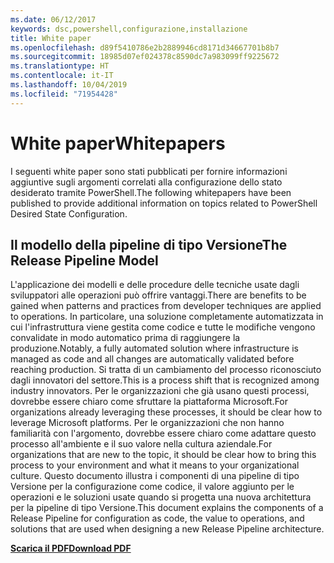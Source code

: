 ```yaml
---
ms.date: 06/12/2017
keywords: dsc,powershell,configurazione,installazione
title: White paper
ms.openlocfilehash: d89f5410786e2b2889946cd8171d34667701b8b7
ms.sourcegitcommit: 18985d07ef024378c8590dc7a983099ff9225672
ms.translationtype: HT
ms.contentlocale: it-IT
ms.lasthandoff: 10/04/2019
ms.locfileid: "71954428"
---
```

# <a name="whitepapers"></a><span data-ttu-id="6d31d-103">White paper</span><span class="sxs-lookup"><span data-stu-id="6d31d-103">Whitepapers</span></span>

<span data-ttu-id="6d31d-104">I seguenti white paper sono stati pubblicati per fornire informazioni aggiuntive sugli argomenti correlati alla configurazione dello stato desiderato tramite PowerShell.</span><span class="sxs-lookup"><span data-stu-id="6d31d-104">The following whitepapers have been published to provide additional information on topics related to PowerShell Desired State Configuration.</span></span>

## <a name="the-release-pipeline-model"></a><span data-ttu-id="6d31d-105">Il modello della pipeline di tipo Versione</span><span class="sxs-lookup"><span data-stu-id="6d31d-105">The Release Pipeline Model</span></span>
<span data-ttu-id="6d31d-106">L'applicazione dei modelli e delle procedure delle tecniche usate dagli sviluppatori alle operazioni può offrire vantaggi.</span><span class="sxs-lookup"><span data-stu-id="6d31d-106">There are benefits to be gained when patterns and practices from developer techniques are applied to operations.</span></span> <span data-ttu-id="6d31d-107">In particolare, una soluzione completamente automatizzata in cui l'infrastruttura viene gestita come codice e tutte le modifiche vengono convalidate in modo automatico prima di raggiungere la produzione.</span><span class="sxs-lookup"><span data-stu-id="6d31d-107">Notably, a fully automated solution where infrastructure is managed as code and all changes are automatically validated before reaching production.</span></span> <span data-ttu-id="6d31d-108">Si tratta di un cambiamento del processo riconosciuto dagli innovatori del settore.</span><span class="sxs-lookup"><span data-stu-id="6d31d-108">This is a process shift that is recognized among industry innovators.</span></span> <span data-ttu-id="6d31d-109">Per le organizzazioni che già usano questi processi, dovrebbe essere chiaro come sfruttare la piattaforma Microsoft.</span><span class="sxs-lookup"><span data-stu-id="6d31d-109">For organizations already leveraging these processes, it should be clear how to leverage Microsoft platforms.</span></span> <span data-ttu-id="6d31d-110">Per le organizzazioni che non hanno familiarità con l'argomento, dovrebbe essere chiaro come adattare questo processo all'ambiente e il suo valore nella cultura aziendale.</span><span class="sxs-lookup"><span data-stu-id="6d31d-110">For organizations that are new to the topic, it should be clear how to bring this process to your environment and what it means to your organizational culture.</span></span> <span data-ttu-id="6d31d-111">Questo documento illustra i componenti di una pipeline di tipo Versione per la configurazione come codice, il valore aggiunto per le operazioni e le soluzioni usate quando si progetta una nuova architettura per la pipeline di tipo Versione.</span><span class="sxs-lookup"><span data-stu-id="6d31d-111">This document explains the components of a Release Pipeline for configuration as code, the value to operations, and solutions that are used when designing a new Release Pipeline architecture.</span></span>

<span data-ttu-id="6d31d-112">**[Scarica il PDF](https://aka.ms/thereleasepipelinemodelpdf)**</span><span class="sxs-lookup"><span data-stu-id="6d31d-112">**[Download PDF](https://aka.ms/thereleasepipelinemodelpdf)**</span></span>